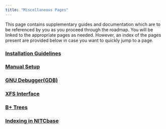 ```yaml
---
title: "Miscellaneous Pages"
---
```


This page contains supplementary guides and documentation which are to be referenced by you as you proceed through the roadmap. You will be linked to the appropriate pages as needed. However, an index of the pages present are provided below in case you want to quickly jump to a page.

### [Installation Guidelines](./Installation%20Guidelines.md)

### [Manual Setup](./ManualSetup.md)

### [GNU Debugger(GDB)](./GDB.md)

### [XFS Interface](./XFS%20Interface.md)

### [B+ Trees](./B%2B%20Trees.md)

### [Indexing in NITCbase](./Indexing.md)
